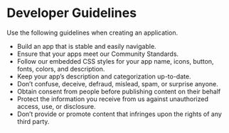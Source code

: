 # Developer Guidelines

Use the following guidelines when creating an application.

* Build an app that is stable and easily navigable.  
* Ensure that your apps meet our Community Standards.
* Follow our embedded CSS styles for your app name, icons, button, fonts, colors, and description.
* Keep your app’s description and categorization up-to-date. 
* Don’t confuse, deceive, defraud, mislead, spam, or surprise anyone.  
* Obtain consent from people before publishing content on their behalf
* Protect the information you receive from us against unauthorized access, use, or disclosure.
* Don’t provide or promote content that infringes upon the rights of any third party.

